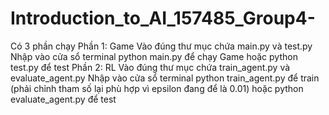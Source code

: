 # Introduction_to_AI_157485_Group4-
Có 3 phần chạy 
Phần 1: Game 
Vào đúng thư mục chứa main.py và test.py
Nhập vào cửa sổ terminal python main.py để chạy Game hoặc python test.py để test
Phần 2: RL
Vào đúng thư mục chứa train_agent.py và evaluate_agent.py 
Nhập vào cửa sổ terminal python train_agent.py để train (phải chỉnh tham số lại phù hợp vì epsilon đang để là 0.01) hoặc python evaluate_agent.py để test
